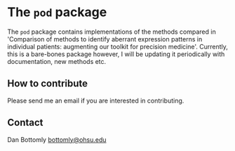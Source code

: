 The `pod` package
=========

The `pod` package contains implementations of the methods compared in 'Comparison of methods to identify aberrant expression patterns in individual patients: augmenting our toolkit for precision medicine'.  Currently, this is a bare-bones package however, I will be updating it periodically with documentation, new methods etc. 

How to contribute
---------

Please send me an email if you are interested in contributing.

Contact
---------

Dan Bottomly
bottomly@ohsu.edu
